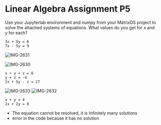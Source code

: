 # Linear Algebra Assignment P5
Use your Jupyterlab environment and numpy from your MatrixDS project to solve the attached systems of equations. What values do you get for x and y for each?

```
3x + 5y = 6
7x - 5y = 9

```
![IMG-2631](https://user-images.githubusercontent.com/48656800/103772982-6bfd7f80-503b-11eb-8591-1fa1c54fb046.JPG)

![IMG-2630](https://user-images.githubusercontent.com/48656800/103773063-89cae480-503b-11eb-99be-758fb1e1bb0c.JPG)

```
x + y + z = 6
y + z = -4
2x + 5y - z = 27

```
![IMG-2633](https://user-images.githubusercontent.com/48656800/103773135-a8c97680-503b-11eb-9c3c-295680114ba7.JPG)
![IMG-2632](https://user-images.githubusercontent.com/48656800/103773141-abc46700-503b-11eb-9dad-4b07bdc6ecd0.JPG)

```
x + y = 4
2x + 2y = 8

```

- The equation cannot be resolved, it is Infinitely many solutions
- error in the code because it has no solution


